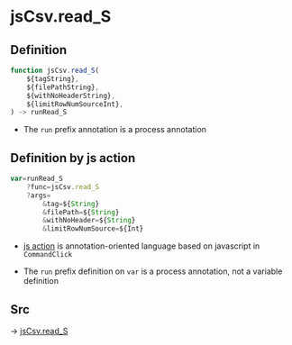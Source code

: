 # jsCsv.read_S

## Definition

```js.js
function jsCsv.read_S(
	${tagString},
	${filePathString},
	${withNoHeaderString},
	${limitRowNumSourceInt},
) -> runRead_S
```

- The `run` prefix annotation is a process annotation
## Definition by js action

```js.js
var=runRead_S
	?func=jsCsv.read_S
	?args=
		&tag=${String}
		&filePath=${String}
		&withNoHeader=${String}
		&limitRowNumSource=${Int}
```

- [js action](#) is annotation-oriented language based on javascript in `CommandClick`

- The `run` prefix definition on `var` is a process annotation, not a variable definition

## Src

-> [jsCsv.read_S](https://github.com/puutaro/CommandClick/blob/master/app/src/main/java/com/puutaro/commandclick/fragment_lib/terminal_fragment/js_interface/JsCsv.kt#L61)


